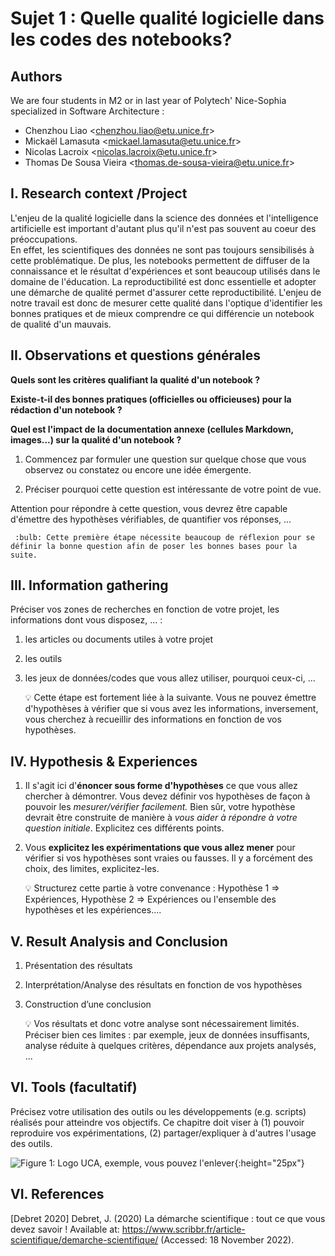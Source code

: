 
# Sujet 1 : Quelle qualité logicielle dans les codes des notebooks?
## Authors

We are four students in M2 or in last year of Polytech' Nice-Sophia specialized in Software Architecture :

* Chenzhou Liao &lt;chenzhou.liao@etu.unice.fr&gt;
* Mickaël Lamasuta &lt;mickael.lamasuta@etu.unice.fr&gt;
* Nicolas Lacroix &lt;nicolas.lacroix@etu.unice.fr&gt;
* Thomas De Sousa Vieira &lt;thomas.de-sousa-vieira@etu.unice.fr&gt;


## I. Research context /Project

L'enjeu de la qualité logicielle dans la science des données et 
l'intelligence artificielle est important d'autant plus qu'il n'est 
pas souvent au coeur des préoccupations.  
En effet, les scientifiques des données ne sont pas toujours sensibilisés 
à cette problématique. De plus, les notebooks permettent de diffuser de la connaissance et 
le résultat d'expériences et sont beaucoup utilisés dans le domaine de l'éducation. 
La reproductibilité est donc essentielle et adopter une démarche de qualité 
permet d'assurer cette reproductibilité. L'enjeu de notre travail est 
donc de mesurer cette qualité dans l'optique d'identifier les bonnes pratiques 
et de mieux comprendre ce qui différencie un notebook de qualité d'un mauvais.


## II. Observations et questions générales

**Quels sont les critères qualifiant la qualité d'un notebook ?**

**Existe-t-il des bonnes pratiques (officielles ou officieuses) pour la rédaction d'un notebook ?**

**Quel est l'impact de la documentation annexe (cellules Markdown, images...) sur la qualité d'un notebook ?**


1. Commencez par formuler une question sur quelque chose que vous observez ou constatez ou encore une idée émergente. 
    
2. Préciser pourquoi cette question est intéressante de votre point de vue.

Attention pour répondre à cette question, vous devrez être capable d'émettre des hypothèses vérifiables, de quantifier vos réponses, ...

     :bulb: Cette première étape nécessite beaucoup de réflexion pour se définir la bonne question afin de poser les bonnes bases pour la suite.

## III. Information gathering

Préciser vos zones de recherches en fonction de votre projet, les informations dont vous disposez, ... :

1. les articles ou documents utiles à votre projet
2. les outils
3. les jeux de données/codes que vous allez utiliser, pourquoi ceux-ci, ...

     :bulb: Cette étape est fortement liée à la suivante. Vous ne pouvez émettre d'hypothèses à vérifier que si vous avez les informations, inversement, vous cherchez à recueillir des informations en fonction de vos hypothèses. 
 
## IV. Hypothesis & Experiences

1. Il s'agit ici d'**énoncer sous forme d'hypothèses** ce que vous allez chercher à démontrer. Vous devez définir vos hypothèses de façon à pouvoir les _mesurer/vérifier facilement._ Bien sûr, votre hypothèse devrait être construite de manière à _vous aider à répondre à votre question initiale_. Explicitez ces différents points.
2. Vous **explicitez les expérimentations que vous allez mener** pour vérifier si vos hypothèses sont vraies ou fausses. Il y a forcément des choix, des limites, explicitez-les.

     :bulb: Structurez cette partie à votre convenance : Hypothèse 1 => Expériences, Hypothèse 2 => Expériences ou l'ensemble des hypothèses et les expériences....


## V. Result Analysis and Conclusion

1. Présentation des résultats
2. Interprétation/Analyse des résultats en fonction de vos hypothèses
3. Construction d’une conclusion 

     :bulb:  Vos résultats et donc votre analyse sont nécessairement limités. Préciser bien ces limites : par exemple, jeux de données insuffisants, analyse réduite à quelques critères, dépendance aux projets analysés, ...

## VI. Tools \(facultatif\)

Précisez votre utilisation des outils ou les développements \(e.g. scripts\) réalisés pour atteindre vos objectifs. Ce chapitre doit viser à \(1\) pouvoir reproduire vos expérimentations, \(2\) partager/expliquer à d'autres l'usage des outils.

![Figure 1: Logo UCA, exemple, vous pouvez l'enlever](assets/images/logo_uca.png){:height="25px"}


## VI. References

[Debret 2020] Debret, J. (2020) La démarche scientifique : tout ce que vous devez savoir ! Available at: https://www.scribbr.fr/article-scientifique/demarche-scientifique/ (Accessed: 18 November 2022).


